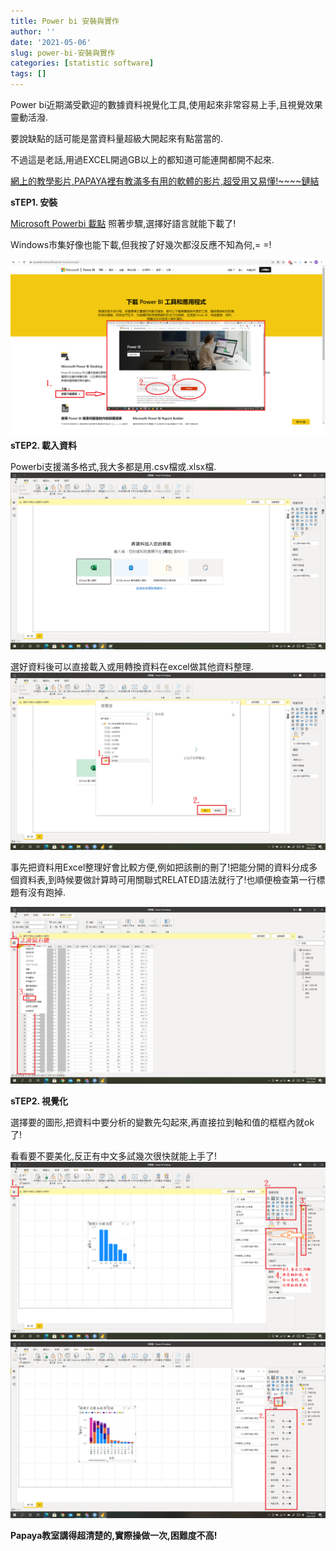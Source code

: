 ```yaml
---
title: Power bi 安裝與實作
author: ''
date: '2021-05-06'
slug: power-bi-安裝與實作
categories: [statistic software]
tags: []
---
```

Power bi近期滿受歡迎的數據資料視覺化工具,使用起來非常容易上手,且視覺效果靈動活潑.

要說缺點的話可能是當資料量超級大開起來有點當當的.

不過這是老話,用過EXCEL開過GB以上的都知道可能連開都開不起來.

[網上的教學影片,PAPAYA裡有教滿多有用的軟體的影片,超受用又易懂!~~~~鏈結](https://www.youtube.com/watch?v=9RcQUhlIb_Y&ab_channel=PAPAYA%E9%9B%BB%E8%85%A6%E6%95%99%E5%AE%A4)

**sTEP1. 安裝**

[Microsoft Powerbi 載點](https://powerbi.microsoft.com/zh-tw/downloads/)
照著步驟,選擇好語言就能下載了!

Windows市集好像也能下載,但我按了好幾次都沒反應不知為何,= =!

![image](https://github.com/610611108/Helen-Liu-blog/blob/master/blogger%20pictures/POWERBI01.png?raw=true)
**sTEP2. 載入資料**

Powerbi支援滿多格式,我大多都是用.csv檔或.xlsx檔.
![image](https://github.com/610611108/Helen-Liu-blog/blob/master/blogger%20pictures/POWERBI02.png?raw=true)

選好資料後可以直接載入或用轉換資料在excel做其他資料整理.
![image](https://github.com/610611108/Helen-Liu-blog/blob/master/blogger%20pictures/POWERBI03.png?raw=true)

事先把資料用Excel整理好會比較方便,例如把該刪的刪了!把能分開的資料分成多個資料表,到時候要做計算時可用關聯式RELATED語法就行了!也順便檢查第一行標題有沒有跑掉.

![image](https://github.com/610611108/Helen-Liu-blog/blob/master/blogger%20pictures/POWERBI04.png?raw=true)

**sTEP2. 視覺化**

選擇要的圖形,把資料中要分析的變數先勾起來,再直接拉到軸和值的框框內就ok了!

看看要不要美化,反正有中文多試幾次很快就能上手了!
![image](https://github.com/610611108/Helen-Liu-blog/blob/master/blogger%20pictures/POWERBI05.png?raw=true)
![image](https://github.com/610611108/Helen-Liu-blog/blob/master/blogger%20pictures/POWERBI06.png?raw=true)

**Papaya教室講得超清楚的,實際操做一次,困難度不高!**
